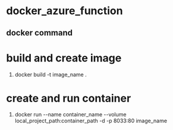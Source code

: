 # docker_azure_function

## docker command

# build and create image

1. docker build -t image_name .

# create and run container

1. docker run --name container_name --volume local_project_path:container_path -d -p 8033:80 image_name
